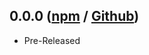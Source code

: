 ## 0.0.0 ([npm](https://www.npmjs.com/package/cb0tcc.js/v/0.0.0) / [Github](https://github.com/chasyumen/cb0tcc.js/releases/tag/0.0.0))

- Pre-Released